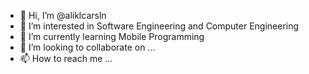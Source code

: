 - 👋 Hi, I’m @aliklcarsln
- 👀 I’m interested in Software Engineering and Computer Engineering
- 🌱 I’m currently learning Mobile Programming
- 💞️ I’m looking to collaborate on ...
- 📫 How to reach me ...

<!---
aliklcarsln/aliklcarsln is a ✨ special ✨ repository because its `README.md` (this file) appears on your GitHub profile.
You can click the Preview link to take a look at your changes.
--->
